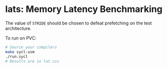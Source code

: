 # lats: Memory Latency Benchmarking

The value of `STRIDE` should be chosen to defeat prefetching on the test architecture.

To run on PVC:

```sh
# Source your compilers
make sycl-usm
./run.sycl
# Results are in lat.csv
```

